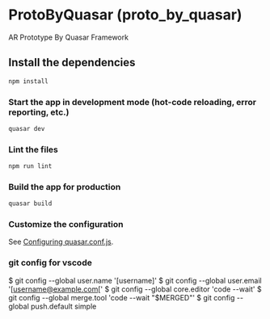 # ProtoByQuasar (proto_by_quasar)

AR Prototype By Quasar Framework

## Install the dependencies
```bash
npm install
```

### Start the app in development mode (hot-code reloading, error reporting, etc.)
```bash
quasar dev
```

### Lint the files
```bash
npm run lint
```

### Build the app for production
```bash
quasar build
```

### Customize the configuration
See [Configuring quasar.conf.js](https://quasar.dev/quasar-cli/quasar-conf-js).

### git config for vscode
$ git config --global user.name '[username]'
$ git config --global user.email '[username@example.com['
$ git config --global core.editor 'code --wait'
$ git config --global merge.tool 'code --wait "$MERGED"'
$ git config --global push.default simple
